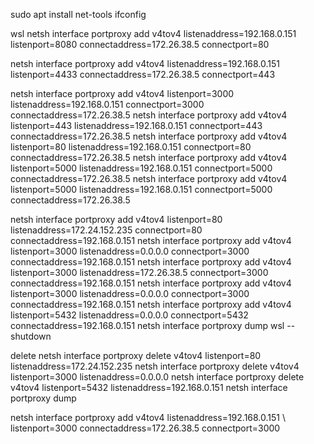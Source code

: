 sudo apt install net-tools
ifconfig

wsl
netsh interface portproxy add v4tov4 listenaddress=192.168.0.151 \
listenport=8080 connectaddress=172.26.38.5 connectport=80

netsh interface portproxy add v4tov4 listenaddress=192.168.0.151 \
listenport=4433 connectaddress=172.26.38.5 connectport=443


netsh interface portproxy add v4tov4 listenport=3000 listenaddress=192.168.0.151 connectport=3000 connectaddress=172.26.38.5
netsh interface portproxy add v4tov4 listenport=443 listenaddress=192.168.0.151 connectport=443 connectaddress=172.26.38.5
netsh interface portproxy add v4tov4 listenport=80 listenaddress=192.168.0.151 connectport=80 connectaddress=172.26.38.5
netsh interface portproxy add v4tov4 listenport=5000 listenaddress=192.168.0.151 connectport=5000 connectaddress=172.26.38.5
netsh interface portproxy add v4tov4 listenport=5000 listenaddress=192.168.0.151 connectport=5000 connectaddress=172.26.38.5



netsh interface portproxy add v4tov4 listenport=80 listenaddress=172.24.152.235 connectport=80 connectaddress=192.168.0.151
netsh interface portproxy add v4tov4 listenport=3000 listenaddress=0.0.0.0 connectport=3000 connectaddress=192.168.0.151
netsh interface portproxy add v4tov4 listenport=3000 listenaddress=172.26.38.5 connectport=3000 connectaddress=192.168.0.151
netsh interface portproxy add v4tov4 listenport=3000 listenaddress=0.0.0.0 connectport=3000 connectaddress=192.168.0.151
netsh interface portproxy add v4tov4 listenport=5432 listenaddress=0.0.0.0 connectport=5432 connectaddress=192.168.0.151
netsh interface portproxy dump
wsl --shutdown

delete 
netsh interface portproxy delete v4tov4 listenport=80 listenaddress=172.24.152.235
netsh interface portproxy delete v4tov4 listenport=3000 listenaddress=0.0.0.0
netsh interface portproxy delete v4tov4 listenport=5432 listenaddress=192.168.0.151
netsh interface portproxy dump

netsh interface portproxy add v4tov4 listenaddress=192.168.0.151 \ listenport=3000 connectaddress=172.26.38.5 connectport=3000